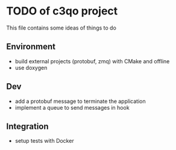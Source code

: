 
# TODO of c3qo project

This file contains some ideas of things to do

## Environment

- build external projects (protobuf, zmq) with CMake and offline
- use doxygen

## Dev

- add a protobuf message to terminate the application
- implement a queue to send messages in hook

## Integration

- setup tests with Docker
